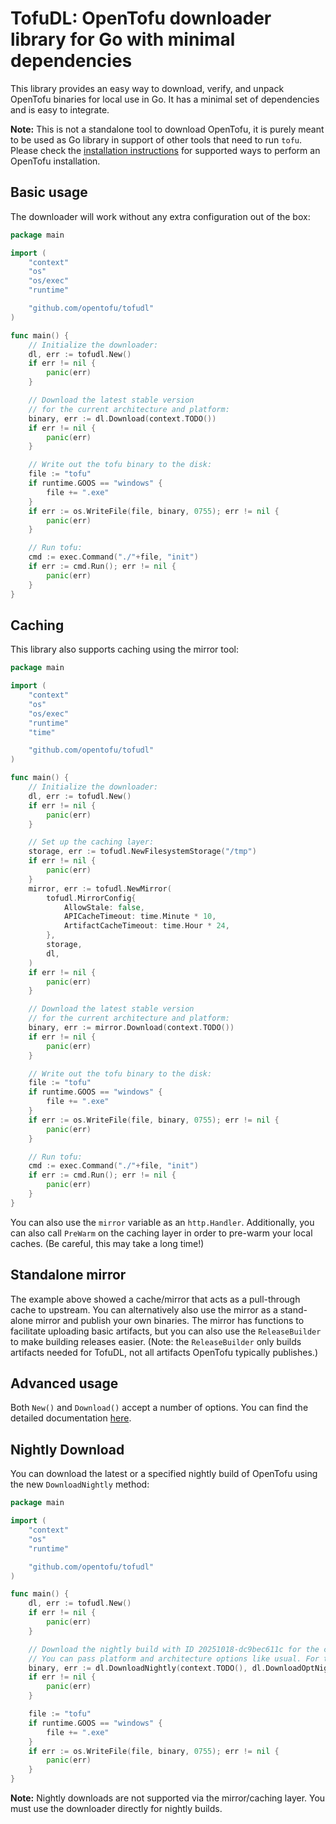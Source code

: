# TofuDL: OpenTofu downloader library for Go with minimal dependencies

This library provides an easy way to download, verify, and unpack OpenTofu binaries for local use in Go. It has a minimal set of dependencies and is easy to integrate.

**Note:** This is not a standalone tool to download OpenTofu, it is purely meant to be used as Go library in support of other tools that need to run `tofu`. Please check the [installation instructions](https://opentofu.org/docs/intro/install/) for supported ways to perform an OpenTofu installation.

## Basic usage

The downloader will work without any extra configuration out of the box:

```go
package main

import (
    "context"
    "os"
    "os/exec"
    "runtime"

    "github.com/opentofu/tofudl"
)

func main() {
    // Initialize the downloader:
    dl, err := tofudl.New()
    if err != nil {
        panic(err)
    }

    // Download the latest stable version
    // for the current architecture and platform:
    binary, err := dl.Download(context.TODO())
    if err != nil {
        panic(err)
    }

    // Write out the tofu binary to the disk:
    file := "tofu"
    if runtime.GOOS == "windows" {
        file += ".exe"
    }
    if err := os.WriteFile(file, binary, 0755); err != nil {
        panic(err)
    }

    // Run tofu:
    cmd := exec.Command("./"+file, "init")
    if err := cmd.Run(); err != nil {
        panic(err)
    }
}
```

## Caching

This library also supports caching using the mirror tool:

```go
package main

import (
    "context"
    "os"
    "os/exec"
    "runtime"
    "time"

    "github.com/opentofu/tofudl"
)

func main() {
    // Initialize the downloader:
    dl, err := tofudl.New()
    if err != nil {
        panic(err)
    }

    // Set up the caching layer:
    storage, err := tofudl.NewFilesystemStorage("/tmp")
    if err != nil {
        panic(err)
    }
    mirror, err := tofudl.NewMirror(
        tofudl.MirrorConfig{
            AllowStale: false,
            APICacheTimeout: time.Minute * 10,
            ArtifactCacheTimeout: time.Hour * 24,
        },
        storage,
        dl,
    )
    if err != nil {
        panic(err)
    }

    // Download the latest stable version
    // for the current architecture and platform:
    binary, err := mirror.Download(context.TODO())
    if err != nil {
        panic(err)
    }

    // Write out the tofu binary to the disk:
    file := "tofu"
    if runtime.GOOS == "windows" {
        file += ".exe"
    }
    if err := os.WriteFile(file, binary, 0755); err != nil {
        panic(err)
    }

    // Run tofu:
    cmd := exec.Command("./"+file, "init")
    if err := cmd.Run(); err != nil {
        panic(err)
    }
}
```

You can also use the `mirror` variable as an `http.Handler`. Additionally, you can also call `PreWarm` on the caching layer in order to pre-warm your local caches. (Be careful, this may take a long time!)

## Standalone mirror

The example above showed a cache/mirror that acts as a pull-through cache to upstream. You can alternatively also use the mirror as a stand-alone mirror and publish your own binaries. The mirror has functions to facilitate uploading basic artifacts, but you can also use the `ReleaseBuilder` to make building releases easier. (Note: the `ReleaseBuilder` only builds artifacts needed for TofuDL, not all artifacts OpenTofu typically publishes.)

## Advanced usage

Both `New()` and `Download()` accept a number of options. You can find the detailed documentation [here](https://pkg.go.dev/github.com/opentofu/tofudl).

## Nightly Download

You can download the latest or a specified nightly build of OpenTofu using the new `DownloadNightly` method:

```go
package main

import (
    "context"
    "os"
    "runtime"

    "github.com/opentofu/tofudl"
)

func main() {
    dl, err := tofudl.New()
    if err != nil {
        panic(err)
    }

    // Download the nightly build with ID 20251018-dc9bec611c for the current platform/architecture
    // You can pass platform and architecture options like usual. For the latest build, you can omit build ID.
    binary, err := dl.DownloadNightly(context.TODO(), dl.DownloadOptNightlyBuildID("20251018-dc9bec611c"))
    if err != nil {
        panic(err)
    }

    file := "tofu"
    if runtime.GOOS == "windows" {
        file += ".exe"
    }
    if err := os.WriteFile(file, binary, 0755); err != nil {
        panic(err)
    }
}
```

**Note:** Nightly downloads are not supported via the mirror/caching layer. You must use the downloader directly for nightly builds.
